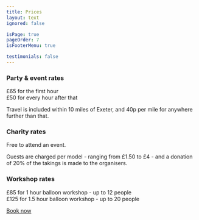 ```yaml
---
title: Prices
layout: text
ignored: false

isPage: true
pageOrder: 7
isFooterMenu: true

testimonials: false
---
```

### Party & event rates

£65 for the first hour  
£50 for every hour after that

Travel is included within 10 miles of Exeter, and 40p per mile for anywhere further than that.

### Charity rates

Free to attend an event.

Guests are charged per model - ranging from £1.50 to £4 - and a donation of 20% of the takings is made to the organisers.

### Workshop rates

£85 for 1 hour balloon workshop - up to 12 people  
£125 for 1.5 hour balloon workshop - up to 20 people

<a href="contact.html" class="button">Book now</a>